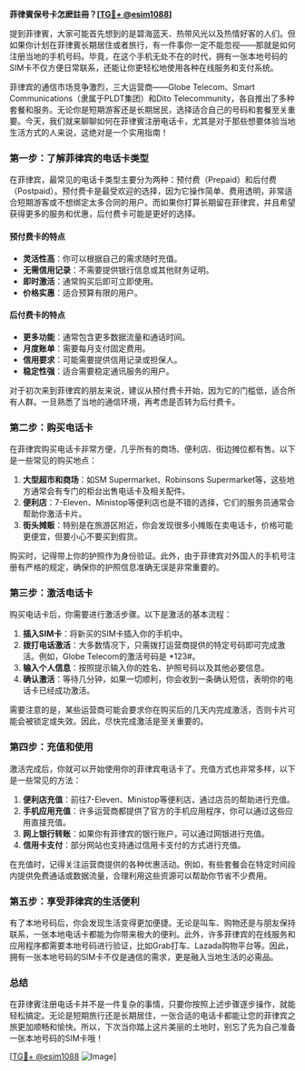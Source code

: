 **菲律賓保号卡怎麽註冊？[[TG💪+ @esim1088](https://t.me/s/esim1088)]**

提到菲律賓，大家可能首先想到的是碧海蓝天、热带风光以及热情好客的人们。但如果你计划在菲律賓长期居住或者旅行，有一件事你一定不能忽视——那就是如何注册当地的手机号码。毕竟，在这个手机无处不在的时代，拥有一张本地号码的SIM卡不仅方便日常联系，还能让你更轻松地使用各种在线服务和支付系统。

菲律宾的通信市场竞争激烈，三大运营商——Globe Telecom、Smart Communications（隶属于PLDT集团）和Dito Telecommunity，各自推出了多种套餐和服务。无论你是短期游客还是长期居民，选择适合自己的号码和套餐至关重要。今天，我们就来聊聊如何在菲律賓注册电话卡，尤其是对于那些想要体验当地生活方式的人来说，这绝对是一个实用指南！

### **第一步：了解菲律宾的电话卡类型**

在菲律宾，最常见的电话卡类型主要分为两种：预付费（Prepaid）和后付费（Postpaid）。预付费卡是最受欢迎的选择，因为它操作简单、费用透明，非常适合短期游客或不想绑定太多合同的用户。而如果你打算长期留在菲律宾，并且希望获得更多的服务和优惠，后付费卡可能是更好的选择。

#### **预付费卡的特点**
- **灵活性高**：你可以根据自己的需求随时充值。
- **无需信用记录**：不需要提供银行信息或其他财务证明。
- **即时激活**：通常购买后即可立即使用。
- **价格实惠**：适合预算有限的用户。

#### **后付费卡的特点**
- **更多功能**：通常包含更多数据流量和通话时间。
- **月度账单**：需要每月支付固定费用。
- **信用要求**：可能需要提供信用记录或担保人。
- **稳定性强**：适合需要稳定通讯服务的用户。

对于初次来到菲律宾的朋友来说，建议从预付费卡开始，因为它的门槛低，适合所有人群。一旦熟悉了当地的通信环境，再考虑是否转为后付费卡。

### **第二步：购买电话卡**

在菲律宾购买电话卡非常方便，几乎所有的商场、便利店、街边摊位都有售。以下是一些常见的购买地点：

1. **大型超市和商场**：如SM Supermarket、Robinsons Supermarket等，这些地方通常会有专门的柜台出售电话卡及相关配件。
2. **便利店**：7-Eleven、Ministop等便利店也是不错的选择，它们的服务员通常会帮助你激活卡片。
3. **街头摊贩**：特别是在旅游区附近，你会发现很多小摊贩在卖电话卡，价格可能更便宜，但要小心不要买到假货。

购买时，记得带上你的护照作为身份验证。此外，由于菲律宾对外国人的手机号注册有严格的规定，确保你的护照信息准确无误是非常重要的。

### **第三步：激活电话卡**

购买电话卡后，你需要进行激活步骤。以下是激活的基本流程：

1. **插入SIM卡**：将新买的SIM卡插入你的手机中。
2. **拨打电话激活**：大多数情况下，只需拨打运营商提供的特定号码即可完成激活。例如，Globe Telecom的激活号码是 *123#。
3. **输入个人信息**：按照提示输入你的姓名、护照号码以及其他必要信息。
4. **确认激活**：等待几分钟，如果一切顺利，你会收到一条确认短信，表明你的电话卡已经成功激活。

需要注意的是，某些运营商可能会要求你在购买后的几天内完成激活，否则卡片可能会被锁定或失效。因此，尽快完成激活是至关重要的。

### **第四步：充值和使用**

激活完成后，你就可以开始使用你的菲律宾电话卡了。充值方式也非常多样，以下是一些常见的方法：

1. **便利店充值**：前往7-Eleven、Ministop等便利店，通过店员的帮助进行充值。
2. **手机应用充值**：许多运营商都提供了官方的手机应用程序，你可以通过这些应用直接充值。
3. **网上银行转账**：如果你有菲律宾的银行账户，可以通过网银进行充值。
4. **信用卡支付**：部分网站也支持通过信用卡支付的方式进行充值。

在充值时，记得关注运营商提供的各种优惠活动。例如，有些套餐会在特定时间段内提供免费通话或数据流量，合理利用这些资源可以帮助你节省不少费用。

### **第五步：享受菲律宾的生活便利**

有了本地号码后，你会发现生活变得更加便捷。无论是叫车、购物还是与朋友保持联系，一张本地电话卡都能为你带来极大的便利。此外，许多菲律宾的在线服务和应用程序都需要本地号码进行验证，比如Grab打车、Lazada购物平台等。因此，拥有一张本地号码的SIM卡不仅是通信的需求，更是融入当地生活的必需品。

### **总结**

在菲律賓注册电话卡并不是一件复杂的事情，只要你按照上述步骤逐步操作，就能轻松搞定。无论是短期旅行还是长期居住，一张合适的电话卡都能让您的菲律宾之旅更加顺畅和愉快。所以，下次当你踏上这片美丽的土地时，别忘了先为自己准备一张本地号码的SIM卡哦！

[[TG💪+ @esim1088](https://t.me/s/esim1088) ![Image](https://i.postimg.cc/4NQfJmqS/Snipaste-2025-05-13-00-14-12.png)]